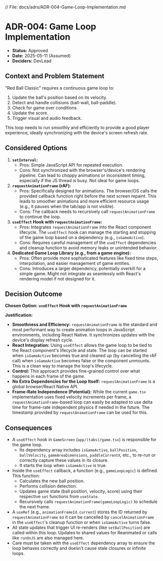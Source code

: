 // File: docs/adrs/ADR-004-Game-Loop-Implementation.md

# ADR-004: Game Loop Implementation

*   **Status:** Approved
*   **Date:** 2025-05-11 (Assumed)
*   **Deciders:** DevLead

## Context and Problem Statement

"Red Ball Classic" requires a continuous game loop to:
1.  Update the ball's position based on its velocity.
2.  Detect and handle collisions (ball-wall, ball-paddle).
3.  Check for game over conditions.
4.  Update the score.
5.  Trigger visual and audio feedback.

This loop needs to run smoothly and efficiently to provide a good player experience, ideally synchronizing with the device's screen refresh rate.

## Considered Options

1.  **`setInterval`:**
    *   Pros: Simple JavaScript API for repeated execution.
    *   Cons: Not synchronized with the browser's/device's rendering pipeline. Can lead to choppy animations or inconsistent timing, especially if the JS thread is busy. Not ideal for game loops.
2.  **`requestAnimationFrame` (rAF):**
    *   Pros: Specifically designed for animations. The browser/OS calls the provided callback function right before the next screen repaint. This leads to smoother animations and more efficient resource usage (e.g., it pauses when the tab/app is not visible).
    *   Cons: The callback needs to recursively call `requestAnimationFrame` to continue the loop.
3.  **`useEffect` Hook with `requestAnimationFrame`:**
    *   Pros: Integrates `requestAnimationFrame` into the React component lifecycle. The `useEffect` hook can manage the starting and stopping of the game loop based on a dependency (e.g., `isGameActive`).
    *   Cons: Requires careful management of the `useEffect` dependencies and cleanup function to avoid memory leaks or unintended behavior.
4.  **Dedicated Game Loop Library (e.g., from a game engine):**
    *   Pros: Often provide more sophisticated features like fixed time steps, interpolation, and easier management of game entities.
    *   Cons: Introduces a larger dependency, potentially overkill for a simple game. Might not integrate as seamlessly with React's rendering model if not designed for it.

## Decision Outcome

**Chosen Option:** **`useEffect` Hook with `requestAnimationFrame`**

**Justification:**

*   **Smoothness and Efficiency:** `requestAnimationFrame` is the standard and most performant way to create animation loops in JavaScript environments, including React Native. It synchronizes updates with the device's display refresh cycle.
*   **React Integration:** Using `useEffect` allows the game loop to be tied to the React component's lifecycle and state. The loop can be started when `isGameActive` becomes true and cleaned up (by cancelling the rAF call) when `isGameActive` becomes false or the component unmounts. This is a clean way to manage the loop's lifecycle.
*   **Control:** This approach provides fine-grained control over what happens in each frame of the game.
*   **No Extra Dependencies for the Loop Itself:** `requestAnimationFrame` is a global browser/React Native API.
*   **Frame-Rate Independence (Potential):** While the current `game.tsx` implementation uses fixed velocity increments per frame, a `requestAnimationFrame`-based loop can easily be adapted to use delta time for frame-rate independent physics if needed in the future. The timestamp provided by `requestAnimationFrame` can be used for this.

## Consequences

*   A `useEffect` hook in `GameScreen` (`app/(tabs)/game.tsx`) is responsible for the game loop.
    *   Its dependency array includes `isGameActive`, `ballPosition`, `ballVelocity`, `gameAreaDimensions`, `paddleCurrentX`, etc., to re-run or correctly capture these values in its closure.
    *   It starts the loop when `isGameActive` is true.
*   Inside the `useEffect` callback, a function (e.g., `gameLoopLogic`) is defined. This function:
    *   Calculates the new ball position.
    *   Performs collision detection.
    *   Updates game state (ball position, velocity, score) using their respective `set` functions from `useState`.
    *   Recursively calls `requestAnimationFrame(gameLoopLogic)` to schedule the next frame.
*   A `useRef` (e.g., `animationFrameId.current`) stores the ID returned by `requestAnimationFrame` so it can be cancelled by `cancelAnimationFrame` in the `useEffect`'s cleanup function or when `isGameActive` turns false.
*   All state updates that trigger UI re-renders (like `setBallPosition`) are called within this loop. Updates to shared values for Reanimated or calls like `runOnJS` are also managed here.
*   Care must be taken with the `useEffect` dependency array to ensure the loop behaves correctly and doesn't cause stale closures or infinite loops.